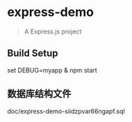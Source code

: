 # express-demo

> A Express.js project

## Build Setup

set DEBUG=myapp & npm start

## 数据库结构文件

doc/express-demo-siidzpvar66ngapf.sql
